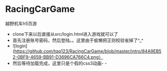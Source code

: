# RacingCarGame
越野机车h5页游
* clone下来以后直接从src/login.html进入游戏就可以了
* 首先注册账号密码，然后登陆。。这里由于偷懒把正则校验省掉了^_^
* ![login](https://github.com/tqq123/RacingCarGame/blob/master/intro/84A9EB52-0BF9-4659-BB91-D3696CA766C4.png）
* 然后等待加载完成，这里只是个假的css3动画- -
